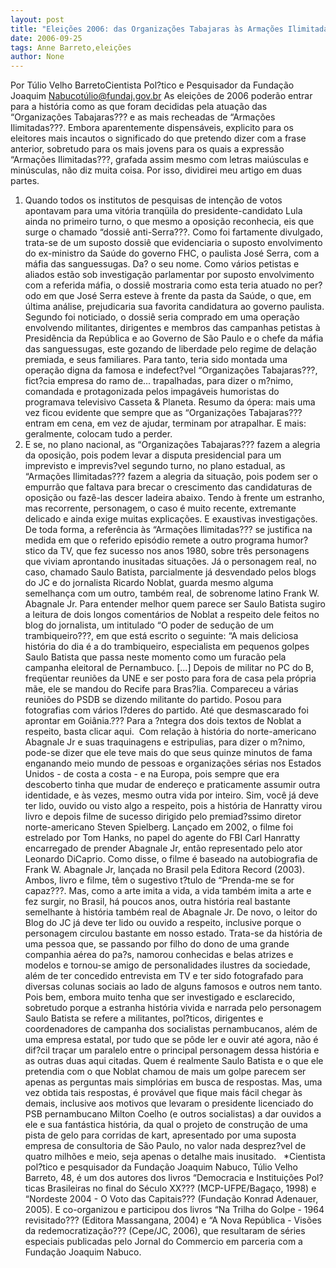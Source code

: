 ```yaml
---
layout: post
title: "Eleições 2006: das Organizações Tabajaras às Armações Ilimitadas (Túlio Velho Barreto)"
date: 2006-09-25
tags: Anne Barreto,eleições
author: None
---
```

Por Túlio Velho BarretoCientista Pol?tico e Pesquisador da Fundação Joaquim Nabucotúlio@fundaj.gov.br
As eleições de 2006 poderão entrar para a história como as que foram decididas pela atuação das “Organizações Tabajaras??? e as mais recheadas de “Armações Ilimitadas???. Embora aparentemente dispensáveis, explicito para os eleitores mais incautos o significado do que pretendo dizer com a frase anterior, sobretudo para os mais jovens para os quais a expressão “Armações Ilimitadas???, grafada assim mesmo com letras maiúsculas e minúsculas, não diz muita coisa. Por isso, dividirei meu artigo em duas partes.
1. Quando todos os institutos de pesquisas de intenção de votos apontavam para uma vitória tranqüila do presidente-candidato Lula ainda no primeiro turno, o que mesmo a oposição reconhecia, eis que surge o chamado “dossiê anti-Serra???. Como foi fartamente divulgado, trata-se de um suposto dossiê que evidenciaria o suposto envolvimento do ex-ministro da Saúde do governo FHC, o paulista José Serra, com a máfia das sanguessugas. Da? o seu nome. Como vários petistas e aliados estão sob investigação parlamentar por suposto envolvimento com a referida máfia, o dossiê mostraria como esta teria atuado no per?odo em que José Serra esteve à frente da pasta da Saúde, o que, em última análise, prejudicaria sua favorita candidatura ao governo paulista. 
Segundo foi noticiado, o dossiê seria comprado em uma operação envolvendo militantes, dirigentes e membros das campanhas petistas à Presidência da República e ao Governo de São Paulo e o chefe da máfia das sanguessugas, este gozando de liberdade pelo regime de delação premiada, e seus familiares. Para tanto, teria sido montada uma operação digna da famosa e indefect?vel “Organizações Tabajaras???, fict?cia empresa do ramo de... trapalhadas, para dizer o m?nimo, comandada e protagonizada pelos impagáveis humoristas do programava televisivo Casseta &amp; Planeta. 
Resumo da ópera: mais uma vez ficou evidente que sempre que as “Organizações Tabajaras??? entram em cena, em vez de ajudar, terminam por atrapalhar. E mais: geralmente, colocam tudo a perder. 
2. E se, no plano nacional, as “Organizações Tabajaras??? fazem a alegria da oposição, pois podem levar a disputa presidencial para um imprevisto e imprevis?vel segundo turno, no plano estadual, as “Armações Ilimitadas??? fazem a alegria da situação, pois podem ser o empurrão que faltava para brecar o crescimento das candidaturas de oposição ou fazê-las descer ladeira abaixo. 
Tendo à frente um estranho, mas recorrente, personagem, o caso é muito recente, extremante delicado e ainda exige muitas explicações. E exaustivas investigações. De toda forma, a referência às “Armações Ilimitadas??? se justifica na medida em que o referido episódio remete a outro programa humor?stico da TV, que fez sucesso nos anos 1980, sobre três personagens que viviam aprontando inusitadas situações. 
Já o personagem real, no caso, chamado Saulo Batista, parcialmente já desvendado pelos blogs do JC e do jornalista Ricardo Noblat, guarda mesmo alguma semelhança com um outro, também real, de sobrenome latino Frank W. Abagnale Jr. Para entender melhor quem parece ser Saulo Batista sugiro a leitura de dois longos comentários de Noblat a respeito dele feitos no blog do jornalista, um intitulado “O poder de sedução de um trambiqueiro???, em que está escrito o seguinte:
“A mais deliciosa história do dia é a do trambiqueiro, especialista em pequenos golpes Saulo Batista que passa neste momento como um furacão pela campanha eleitoral de Pernambuco. [...] Depois de militar no PC do B, freqüentar reuniões da UNE e ser posto para fora de casa pela própria mãe, ele se mandou do Recife para Bras?lia. Compareceu a várias reuniões do PSDB se dizendo militante do partido. Posou para fotografias com vários l?deres do partido. Até que desmascarado foi aprontar em Goiânia.???
Para a ?ntegra dos dois textos de Noblat a respeito, basta clicar aqui.&nbsp; Com relação à história do norte-americano Abagnale Jr e suas traquinagens e estripulias, para dizer o m?nimo, pode-se dizer que ele teve mais do que seus quinze minutos de fama enganando meio mundo de pessoas e organizações sérias nos Estados Unidos - de costa a costa - e na Europa, pois sempre que era descoberto tinha que mudar de endereço e praticamente assumir outra identidade, e às vezes, mesmo outra vida por inteiro.
Sim, você já deve ter lido, ouvido ou visto algo a respeito, pois a história de Hanratty virou livro e depois filme de sucesso dirigido pelo premiad?ssimo diretor norte-americano Steven Spielberg. Lançado
 em 2002, o filme foi estrelado por Tom Hanks, no papel do agente do FBI Carl Hanratty encarregado de prender Abagnale Jr, então representado pelo ator Leonardo DiCaprio. Como disse, o filme é baseado na autobiografia de Frank W. Abagnale Jr, lançada no Brasil pela Editora Record (2003). Ambos, livro e filme, têm o sugestivo t?tulo de “Prenda-me se for capaz???. 
Mas, como a arte imita a vida, a vida também imita a arte e fez surgir, no Brasil, há poucos anos, outra história real bastante semelhante à história também real de Abagnale Jr. De novo, o leitor do Blog do JC já deve ter lido ou ouvido a respeito, inclusive porque o personagem circulou bastante em nosso estado. Trata-se da história de uma pessoa que, se passando por filho do dono de uma grande companhia aérea do pa?s, namorou conhecidas e belas atrizes e modelos e tornou-se amigo de personalidades ilustres da sociedade, além de ter concedido entrevista em TV e ter sido fotografado para diversas colunas sociais ao lado de alguns famosos e outros nem tanto. 
Pois bem, embora muito tenha que ser investigado e esclarecido, sobretudo porque a estranha história vivida e narrada pelo personagem Saulo Batista se refere a militantes, pol?ticos, dirigentes e coordenadores de campanha dos socialistas pernambucanos, além de uma empresa estatal, por tudo que se pôde ler e ouvir até agora, não é dif?cil traçar um paralelo entre o principal personagem dessa história e as outras duas aqui citadas. 
Quem é realmente Saulo Batista e o que ele pretendia com o que Noblat chamou de mais um golpe parecem ser apenas as perguntas mais simplórias em busca de respostas. Mas, uma vez obtida tais respostas, é provável que fique mais fácil chegar às demais, inclusive aos motivos que levaram o presidente licenciado do PSB pernambucano Milton Coelho (e outros socialistas) a dar ouvidos a ele e sua fantástica história, da qual o projeto de construção de uma pista de gelo para corridas de kart, apresentado por uma suposta empresa de consultoria de São Paulo, no valor nada desprez?vel de quatro milhões e meio, seja apenas o detalhe mais inusitado.&nbsp;&nbsp; 
*Cientista pol?tico e pesquisador da Fundação Joaquim Nabuco, Túlio Velho Barreto, 48, é um dos autores dos livros “Democracia e Instituições Pol?ticas Brasileiras no final do Século XX??? (MCP-UFPE/Bagaço, 1998) e “Nordeste 2004 - O Voto das Capitais??? (Fundação Konrad Adenauer, 2005). E co-organizou e participou dos livros “Na Trilha do Golpe - 1964 revisitado??? (Editora Massangana, 2004) e “A Nova República - Visões da redemocratização??? (Cepe/JC, 2006), que resultaram de séries especiais publicadas pelo Jornal do Commercio em parceria com a Fundação Joaquim Nabuco. 